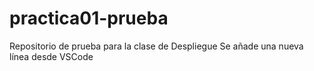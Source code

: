 # practica01-prueba
Repositorio de prueba para la clase de Despliegue
Se añade una nueva línea desde VSCode